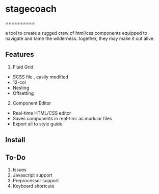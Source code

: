 # stagecoach #
==========

a tool to create a rugged crew of html/css components equipped to navigate and tame the wilderness.  together, they may make it out alive.

## Features ##

1. Fluid Grid
 - SCSS file , easily modified
 - 12-col
 - Nesting
 - Offsetting
2. Component Editor
 - Real-time HTML/CSS editor
 - Saves components in real-timr as modular files
 - Export all to style guide

## Install ##


## To-Do ##
1. Issues
2. Javascript support
3. Preprocessor support 
4. Keyboard shortcuts